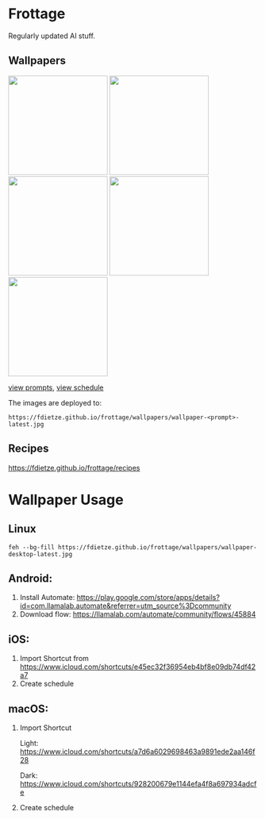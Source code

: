 # Frottage

Regularly updated AI stuff.

## Wallpapers

<div>
<img src="https://fdietze.github.io/frottage/wallpapers/wallpaper-desktop-latest.jpg" height="200" />
<img src="https://fdietze.github.io/frottage/wallpapers/wallpaper-desktop-light-latest.jpg" height="200" />
<img src="https://fdietze.github.io/frottage/wallpapers/wallpaper-mobile-latest.jpg" height="200" />
<img src="https://fdietze.github.io/frottage/wallpapers/wallpaper-mobile-homescreen-latest.jpg" height="200" />
<img src="https://fdietze.github.io/frottage/wallpapers/wallpaper-watch-latest.jpg" height="200" />
</div>

[view prompts](/prompts.json), [view schedule](/.github/workflows/generate-wallpapers.yml#L6)

The images are deployed to:

`https://fdietze.github.io/frottage/wallpapers/wallpaper-<prompt>-latest.jpg`



## Recipes

<https://fdietze.github.io/frottage/recipes>


# Wallpaper Usage

## Linux

```
feh --bg-fill https://fdietze.github.io/frottage/wallpapers/wallpaper-desktop-latest.jpg
```

## Android:

1. Install Automate:
   https://play.google.com/store/apps/details?id=com.llamalab.automate&referrer=utm_source%3Dcommunity
2. Download flow: https://llamalab.com/automate/community/flows/45884

## iOS:

1. Import Shortcut from https://www.icloud.com/shortcuts/e45ec32f36954eb4bf8e09db74df42a7
2. Create schedule

## macOS:

1. Import Shortcut

   Light:
   https://www.icloud.com/shortcuts/a7d6a6029698463a9891ede2aa146f28

   Dark: https://www.icloud.com/shortcuts/928200679e1144efa4f8a697934adcfe

2. Create schedule
